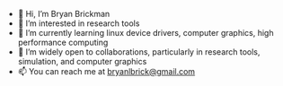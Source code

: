 - 👋 Hi, I’m Bryan Brickman
- 👀 I’m interested in research tools
- 🌱 I’m currently learning linux device drivers, computer graphics, high performance computing
- 💞️ I’m widely open to collaborations, particularly in research tools, simulation, and computer graphics
- 📫 You can reach me at bryanlbrick@gmail.com

<!---
branrickman/branrickman is a ✨ special ✨ repository because its `README.md` (this file) appears on your GitHub profile.
You can click the Preview link to take a look at your changes.
--->
